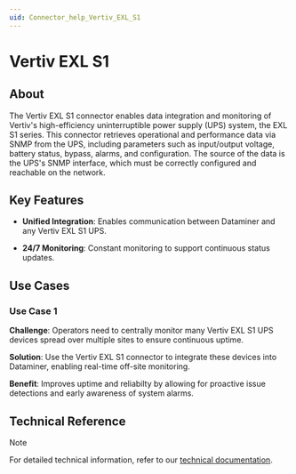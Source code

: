 ```yaml
---
uid: Connector_help_Vertiv_EXL_S1
---
```


# Vertiv EXL S1

## About

The Vertiv EXL S1 connector enables data integration and monitoring of Vertiv's high-efficiency uninterruptible power supply (UPS) system, the EXL S1 series. This connector retrieves operational and performance data via SNMP from the UPS, including parameters such as input/output voltage, battery status, bypass, alarms, and configuration. The source of the data is the UPS's SNMP interface, which must be correctly configured and reachable on the network.

## Key Features

- **Unified Integration**: Enables communication between Dataminer and any Vertiv EXL S1 UPS.

- **24/7 Monitoring**: Constant monitoring to support continuous status updates.

## Use Cases

### Use Case 1

**Challenge**: Operators need to centrally monitor many Vertiv EXL S1 UPS devices spread over multiple sites to ensure continuous uptime.

**Solution**: Use the Vertiv EXL S1 connector to integrate these devices into Dataminer, enabling real-time off-site monitoring.

**Benefit**: Improves uptime and reliabilty by allowing for proactive issue detections and early awareness of system alarms. 

## Technical Reference

> [!NOTE]
> For detailed technical information, refer to our [technical documentation](xref:Connector_help_Vertiv_EXL_S1_Technical).
